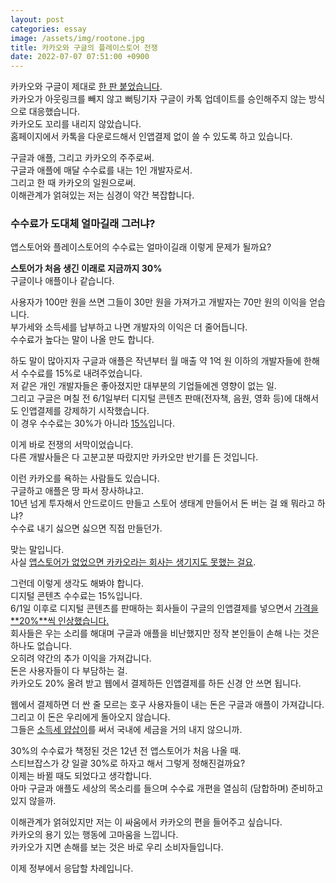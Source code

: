 ```yaml
---
layout: post
categories: essay
image: /assets/img/rootone.jpg
title: 카카오와 구글의 플레이스토어 전쟁
date: 2022-07-07 07:51:00 +0900
---
```


카카오와 구글이 제대로 [한 판 붙었습니다](https://byline.network/2022/07/0706/).  
카카오가 아웃링크를 빼지 않고 뻐팅기자 구글이 카톡 업데이트를 승인해주지 않는 방식으로 대응했습니다.    
카카오도 꼬리를 내리지 않았습니다.  
홈페이지에서 카톡을 다운로드해서 인앱결제 없이 쓸 수 있도록 하고 있습니다.

구글과 애플, 그리고 카카오의 주주로써.  
구글과 애플에 매달 수수료를 내는 1인 개발자로서.  
그리고 한 때 카카오의 일원으로써.  
이해관계가 얽혀있는 저는 심경이 약간 복잡합니다.

### 수수료가 도대체 얼마길래 그러냐?
앱스토어와 플레이스토어의 수수료는 얼마이길래 이렇게 문제가 될까요?  

**스토어가 처음 생긴 이래로 지금까지 30%**  
구글이나 애플이나 같습니다.

사용자가 100만 원을 쓰면 그들이 30만 원을 가져가고 개발자는 70만 원의 이익을 얻습니다.  
부가세와 소득세를 납부하고 나면 개발자의 이익은 더 줄어듭니다.  
수수료가 높다는 말이 나올 만도 합니다.

하도 말이 많아지자 구글과 애플은 작년부터 월 매출 약 1억 원 이하의 개발자들에 한해서 수수료를 15%로 내려주었습니다.  
저 같은 개인 개발자들은 좋아졌지만 대부분의 기업들에겐 영향이 없는 일.  
그리고 구글은 며칠 전 6/1일부터 디지털 콘텐츠 판매(전자책, 음원, 영화 등)에 대해서도 인앱결제를 강제하기 시작했습니다.  
이 경우 수수료는 30%가 아니라 [15%](https://android-developers.googleblog.com/2021/06/continuing-to-boost-developer-success.html)입니다.

이게 바로 전쟁의 서막이었습니다.  
다른 개발사들은 다 고분고분 따랐지만 카카오만 반기를 든 것입니다.

이런 카카오를 욕하는 사람들도 있습니다.    
구글하고 애플은 땅 파서 장사하냐고.  
10년 넘게 투자해서 안드로이드 만들고 스토어 생태계 만들어서 돈 버는 걸 왜 뭐라고 하냐?  
수수료 내기 싫으면 싫으면 직접 만들던가.

맞는 말입니다.  
사실 [앱스토어가 없었으면 카카오라는 회사는 생기지도 못했는 걸요](/essay/2020/11/10/%EC%95%B1%EC%8A%A4%ED%86%A0%EC%96%B4%EB%8A%94-%EC%8A%A4%ED%8B%B0%EB%B8%8C%EC%9E%A1%EC%8A%A4%EA%B0%80-%EA%B0%9C%EB%B0%9C%EC%9E%90%EB%93%A4%EC%97%90%EA%B2%8C-%EC%A3%BC%EA%B3%A0%EA%B0%84-%EC%84%A0%EB%AC%BC.html).

그런데 이렇게 생각도 해봐야 합니다.  
디지털 콘텐츠 수수료는 15%입니다.  
6/1일 이후로 디지털 콘텐츠를 판매하는 회사들이 구글의 인앱결제를 넣으면서 [가격을 **20%**씩 인상했습니다.](/essay/2022/06/10/android-ranking.html)  
회사들은 우는 소리를 해대며 구글과 애플을 비난했지만 정작 본인들이 손해 나는 것은 하나도 없습니다.  
오히려 약간의 추가 이익을 가져갑니다.  
돈은 사용자들이 다 부담하는 걸.  
카카오도 20% 올려 받고 웹에서 결제하든 인앱결제를 하든 신경 안 쓰면 됩니다.

웹에서 결제하면 더 싼 줄 모르는 호구 사용자들이 내는 돈은 구글과 애플이 가져갑니다.  
그리고 이 돈은 우리에게 돌아오지 않습니다.  
그들은 [소득세 얍삽이](https://www.chosun.com/economy/industry-company/2022/04/16/ER4Z33NIXVBBBJDIAHUEK3AFVM/)를 써서 국내에 세금을 거의 내지 않으니까. 

30%의 수수료가 책정된 것은 12년 전 앱스토어가 처음 나올 때.  
스티브잡스가 걍 일괄 30%로 하자고 해서 그렇게 정해진걸까요?  
이제는 바뀔 때도 되었다고 생각합니다.  
아마 구글과 애플도 세상의 목소리를 들으며 수수료 개편을 열심히 (담합하며) 준비하고 있지 않을까.

이해관계가 얽혀있지만 저는 이 싸움에서 카카오의 편을 들어주고 싶습니다.  
카카오의 용기 있는 행동에 고마움을 느낍니다.    
카카오가 지면 손해를 보는 것은 바로 우리 소비자들입니다.    

이제 정부에서 응답할 차례입니다.